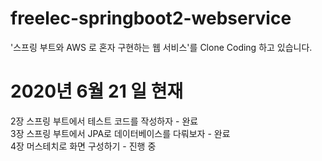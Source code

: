 # freelec-springboot2-webservice
'스프링 부트와 AWS 로 혼자 구현하는 웹 서비스'를 Clone Coding 하고 있습니다. 

# 2020년 6월 21 일 현재 
2장 스프링 부트에서 테스트 코드를 작성하자 - 완료 <br>
3장 스프링 부트에서 JPA로 데이터베이스를 다뤄보자 - 완료 <br>
4장 머스테치로 화면 구성하기 - 진행 중
